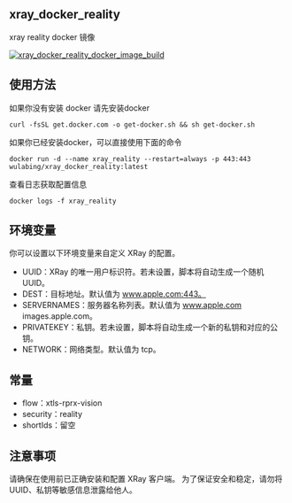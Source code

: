 ## xray_docker_reality
xray reality  docker 镜像

[![xray_docker_reality_docker_image_build](https://github.com/wulabing/xray_docker/actions/workflows/xray_docker_reality.yml/badge.svg)](https://github.com/wulabing/xray_docker/actions/workflows/xray_docker_reality.yml)

## 使用方法
如果你没有安装 docker 请先安装docker

```
curl -fsSL get.docker.com -o get-docker.sh && sh get-docker.sh
```

如果你已经安装docker，可以直接使用下面的命令


```
docker run -d --name xray_reality --restart=always -p 443:443 wulabing/xray_docker_reality:latest
```

查看日志获取配置信息

```
docker logs -f xray_reality
```


## 环境变量
你可以设置以下环境变量来自定义 XRay 的配置。
* UUID：XRay 的唯一用户标识符。若未设置，脚本将自动生成一个随机 UUID。
* DEST：目标地址。默认值为 www.apple.com:443。
* SERVERNAMES：服务器名称列表。默认值为 www.apple.com images.apple.com。
* PRIVATEKEY：私钥。若未设置，脚本将自动生成一个新的私钥和对应的公钥。
* NETWORK：网络类型。默认值为 tcp。

## 常量
* flow：xtls-rprx-vision
* security：reality
* shortIds：留空

## 注意事项
请确保在使用前已正确安装和配置 XRay 客户端。
为了保证安全和稳定，请勿将 UUID、私钥等敏感信息泄露给他人。